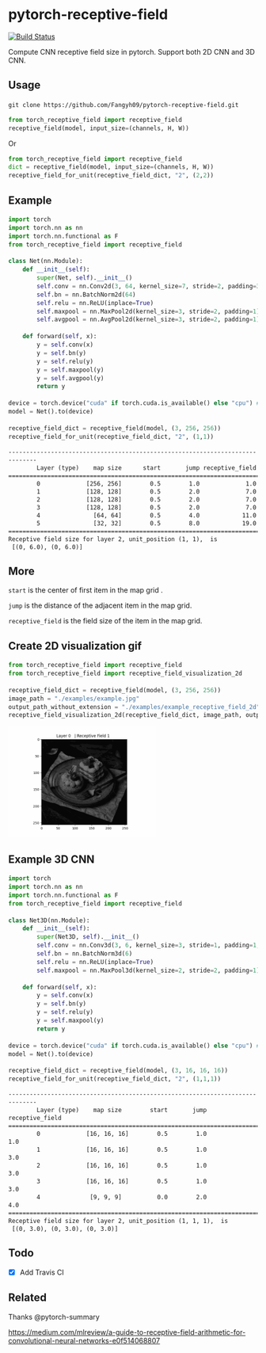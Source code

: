 # pytorch-receptive-field
 
[![Build Status](https://travis-ci.com/Fangyh09/pytorch-receptive-field.svg?branch=master)](https://travis-ci.com/Fangyh09/pytorch-receptive-field)

Compute CNN receptive field size in pytorch. Support both 2D CNN and 3D CNN.


## Usage
`git clone https://github.com/Fangyh09/pytorch-receptive-field.git`

```python
from torch_receptive_field import receptive_field
receptive_field(model, input_size=(channels, H, W))
```

Or
```python
from torch_receptive_field import receptive_field
dict = receptive_field(model, input_size=(channels, H, W))
receptive_field_for_unit(receptive_field_dict, "2", (2,2))
```

## Example
```python
import torch
import torch.nn as nn
import torch.nn.functional as F
from torch_receptive_field import receptive_field

class Net(nn.Module):
    def __init__(self):
        super(Net, self).__init__()
        self.conv = nn.Conv2d(3, 64, kernel_size=7, stride=2, padding=3, bias=False)
        self.bn = nn.BatchNorm2d(64)
        self.relu = nn.ReLU(inplace=True)
        self.maxpool = nn.MaxPool2d(kernel_size=3, stride=2, padding=1)
        self.avgpool = nn.AvgPool2d(kernel_size=3, stride=2, padding=1)

    def forward(self, x):
        y = self.conv(x)
        y = self.bn(y)
        y = self.relu(y)
        y = self.maxpool(y)
        y = self.avgpool(y)
        return y

device = torch.device("cuda" if torch.cuda.is_available() else "cpu") # PyTorch v0.4.0
model = Net().to(device)

receptive_field_dict = receptive_field(model, (3, 256, 256))
receptive_field_for_unit(receptive_field_dict, "2", (1,1))
```
```
------------------------------------------------------------------------------
        Layer (type)    map size      start       jump receptive_field 
==============================================================================
        0             [256, 256]        0.5        1.0             1.0 
        1             [128, 128]        0.5        2.0             7.0 
        2             [128, 128]        0.5        2.0             7.0 
        3             [128, 128]        0.5        2.0             7.0 
        4               [64, 64]        0.5        4.0            11.0 
        5               [32, 32]        0.5        8.0            19.0 
==============================================================================
Receptive field size for layer 2, unit_position (1, 1),  is 
 [(0, 6.0), (0, 6.0)]
```

## More
`start` is the center of first item in the map grid .

`jump` is the distance of the adjacent item in the map grid.

`receptive_field` is the field size of the item in the map grid.


## Create 2D visualization gif
```python
from torch_receptive_field import receptive_field
from torch_receptive_field import receptive_field_visualization_2d

receptive_field_dict = receptive_field(model, (3, 256, 256))
image_path = "./examples/example.jpg"
output_path_without_extension = "./examples/example_receptive_field_2d"
receptive_field_visualization_2d(receptive_field_dict, image_path, output_path_without_extension)
```
<img src="./examples/example_receptive_field_2d.gif" width="299" height="224" />


## Example 3D CNN
```python
import torch
import torch.nn as nn
import torch.nn.functional as F
from torch_receptive_field import receptive_field

class Net3D(nn.Module):
    def __init__(self):
        super(Net3D, self).__init__()
        self.conv = nn.Conv3d(3, 6, kernel_size=3, stride=1, padding=1, bias=False)
        self.bn = nn.BatchNorm3d(6)
        self.relu = nn.ReLU(inplace=True)
        self.maxpool = nn.MaxPool3d(kernel_size=2, stride=2, padding=1)

    def forward(self, x):
        y = self.conv(x)
        y = self.bn(y)
        y = self.relu(y)
        y = self.maxpool(y)
        return y

device = torch.device("cuda" if torch.cuda.is_available() else "cpu") # PyTorch v0.4.0
model = Net().to(device)

receptive_field_dict = receptive_field(model, (3, 16, 16, 16))
receptive_field_for_unit(receptive_field_dict, "2", (1,1,1))
```
```
------------------------------------------------------------------------------
        Layer (type)    map size        start       jump receptive_field 
==============================================================================
        0             [16, 16, 16]        0.5        1.0             1.0 
        1             [16, 16, 16]        0.5        1.0             3.0 
        2             [16, 16, 16]        0.5        1.0             3.0 
        3             [16, 16, 16]        0.5        1.0             3.0 
        4              [9, 9, 9]          0.0        2.0             4.0 
==============================================================================
Receptive field size for layer 2, unit_position (1, 1, 1),  is 
 [(0, 3.0), (0, 3.0), (0, 3.0)]
```


## Todo
- [x] Add Travis CI 
  

## Related
Thanks @pytorch-summary

https://medium.com/mlreview/a-guide-to-receptive-field-arithmetic-for-convolutional-neural-networks-e0f514068807

